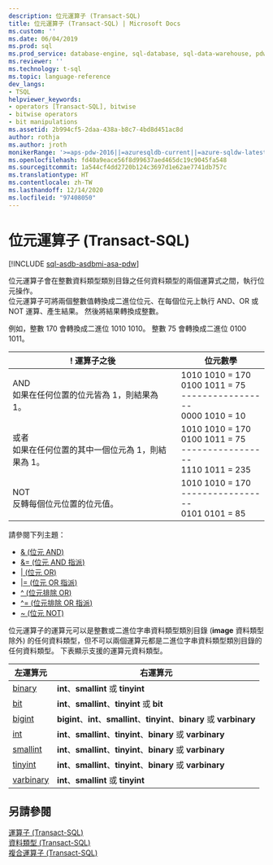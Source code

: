 ```yaml
---
description: 位元運算子 (Transact-SQL)
title: 位元運算子 (Transact-SQL) | Microsoft Docs
ms.custom: ''
ms.date: 06/04/2019
ms.prod: sql
ms.prod_service: database-engine, sql-database, sql-data-warehouse, pdw
ms.reviewer: ''
ms.technology: t-sql
ms.topic: language-reference
dev_langs:
- TSQL
helpviewer_keywords:
- operators [Transact-SQL], bitwise
- bitwise operators
- bit manipulations
ms.assetid: 2b994cf5-2daa-438a-b8c7-4bd8d451ac8d
author: rothja
ms.author: jroth
monikerRange: '>=aps-pdw-2016||=azuresqldb-current||=azure-sqldw-latest||>=sql-server-2016||>=sql-server-linux-2017||=azuresqldb-mi-current'
ms.openlocfilehash: fd40a9eace56f8d99637aed465dc19c9045fa548
ms.sourcegitcommit: 1a544cf4dd2720b124c3697d1e62ae7741db757c
ms.translationtype: HT
ms.contentlocale: zh-TW
ms.lasthandoff: 12/14/2020
ms.locfileid: "97408050"
---
```

# <a name="bitwise-operators-transact-sql"></a>位元運算子 (Transact-SQL)
[!INCLUDE [sql-asdb-asdbmi-asa-pdw](../../includes/applies-to-version/sql-asdb-asdbmi-asa-pdw.md)]

  位元運算子會在整數資料類型類別目錄之任何資料類型的兩個運算式之間，執行位元操作。  
  位元運算子可將兩個整數值轉換成二進位位元、在每個位元上執行 AND、OR 或 NOT 運算、產生結果。 然後將結果轉換成整數。  
  
  例如，整數 170 會轉換成二進位 1010 1010。
整數 75 會轉換成二進位 0100 1011。

|! 運算子之後|位元數學|
|---- |---- |
|AND <br> 如果在任何位置的位元皆為 1，則結果為 1。 |1010 1010 = 170 <br>0100 1011 =  75 <br>-----------------  <br> 0000 1010 =  10 |
|或者 <br> 如果在任何位置的其中一個位元為 1，則結果為 1。 |1010 1010 = 170 <br>0100 1011 =  75 <br>-----------------  <br> 1110 1011 = 235|
|NOT  <br> 反轉每個位元位置的位元值。 |1010 1010 = 170 <br>----------------- <br>  0101 0101 =   85 |
  
請參閱下列主題：   
* [& &#40;位元 AND&#41;](../../t-sql/language-elements/bitwise-and-transact-sql.md)  
* [&= &#40;位元 AND 指派&#41;](../../t-sql/language-elements/bitwise-and-equals-transact-sql.md)   
* [&#124; &#40;位元 OR&#41;](../../t-sql/language-elements/bitwise-or-transact-sql.md)  
* [&#124;= &#40;位元 OR 指派&#41;](../../t-sql/language-elements/bitwise-or-equals-transact-sql.md)   
* [^ &#40;位元排除 OR&#41;](../../t-sql/language-elements/bitwise-exclusive-or-transact-sql.md)  
* [^= &#40;位元排除 OR 指派&#41;](../../t-sql/language-elements/bitwise-exclusive-or-equals-transact-sql.md)  
* [~ &#40;位元 NOT&#41;](../../t-sql/language-elements/bitwise-not-transact-sql.md)  
  
 位元運算子的運算元可以是整數或二進位字串資料類型類別目錄 (**image** 資料類型除外) 的任何資料類型，但不可以兩個運算元都是二進位字串資料類型類別目錄的任何資料類型。 下表顯示支援的運算元資料類型。  
  
|左運算元|右運算元|  
|------------------|-------------------|  
|[binary](../../t-sql/data-types/binary-and-varbinary-transact-sql.md)|**int**、**smallint** 或 **tinyint**|  
|[bit](../../t-sql/data-types/bit-transact-sql.md)|**int**、**smallint**、**tinyint** 或 **bit**|  
|[bigint](../../t-sql/data-types/int-bigint-smallint-and-tinyint-transact-sql.md)|**bigint**、**int**、**smallint**、**tinyint**、**binary** 或 **varbinary**|  
|[int](../../t-sql/data-types/int-bigint-smallint-and-tinyint-transact-sql.md)|**int**、**smallint**、**tinyint**、**binary** 或 **varbinary**|  
|[smallint](../../t-sql/data-types/int-bigint-smallint-and-tinyint-transact-sql.md)|**int**、**smallint**、**tinyint**、**binary** 或 **varbinary**|  
|[tinyint](../../t-sql/data-types/int-bigint-smallint-and-tinyint-transact-sql.md)|**int**、**smallint**、**tinyint**、**binary** 或 **varbinary**|  
|[varbinary](../../t-sql/data-types/binary-and-varbinary-transact-sql.md)|**int**、**smallint** 或 **tinyint**|  
  
## <a name="see-also"></a>另請參閱  
 [運算子 &#40;Transact-SQL&#41;](../../t-sql/language-elements/operators-transact-sql.md)   
 [資料類型 &#40;Transact-SQL&#41;](../../t-sql/data-types/data-types-transact-sql.md)   
 [複合運算子 &#40;Transact-SQL&#41;](../../t-sql/language-elements/compound-operators-transact-sql.md)
